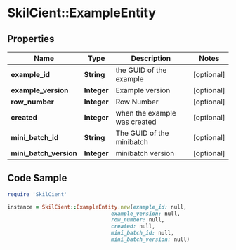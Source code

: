 # SkilCient::ExampleEntity

## Properties

Name | Type | Description | Notes
------------ | ------------- | ------------- | -------------
**example_id** | **String** | the GUID of the example | [optional] 
**example_version** | **Integer** | Example version | [optional] 
**row_number** | **Integer** | Row Number | [optional] 
**created** | **Integer** | when the example was created | [optional] 
**mini_batch_id** | **String** | The GUID of the minibatch | [optional] 
**mini_batch_version** | **Integer** | minibatch version | [optional] 

## Code Sample

```ruby
require 'SkilCient'

instance = SkilCient::ExampleEntity.new(example_id: null,
                                 example_version: null,
                                 row_number: null,
                                 created: null,
                                 mini_batch_id: null,
                                 mini_batch_version: null)
```



